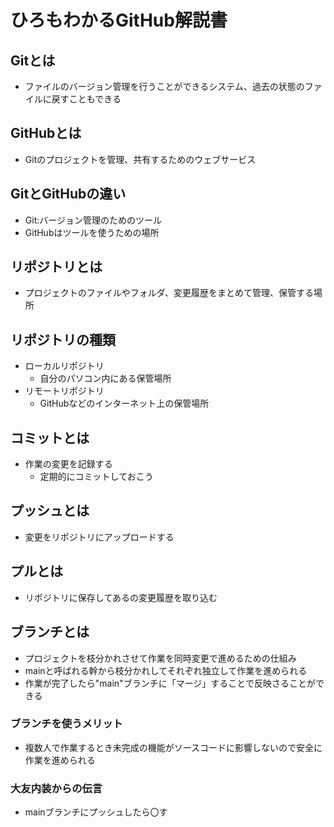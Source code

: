 # ひろもわかるGitHub解説書
## Gitとは
- ファイルのバージョン管理を行うことができるシステム、過去の状態のファイルに戻すこともできる
## GitHubとは
- Gitのプロジェクトを管理、共有するためのウェブサービス
## GitとGitHubの違い
- Git:バージョン管理のためのツール
- GitHubはツールを使うための場所

## リポジトリとは
- プロジェクトのファイルやフォルダ、変更履歴をまとめて管理、保管する場所

## リポジトリの種類
- ローカルリポジトリ
    - 自分のパソコン内にある保管場所
- リモートリポジトリ
    - GitHubなどのインターネット上の保管場所

## コミットとは
- 作業の変更を記録する
    - 定期的にコミットしておこう
## プッシュとは
- 変更をリポジトリにアップロードする
## プルとは
- リポジトリに保存してあるの変更履歴を取り込む
## ブランチとは
- プロジェクトを枝分かれさせて作業を同時変更で進めるための仕組み
- mainと呼ばれる幹から枝分かれしてそれぞれ独立して作業を進められる
- 作業が完了したら"main"ブランチに「マージ」することで反映さることができる
### ブランチを使うメリット
- 複数人で作業するとき未完成の機能がソースコードに影響しないので安全に作業を進められる
### 大友内装からの伝言
- mainブランチにプッシュしたら〇す
### 



